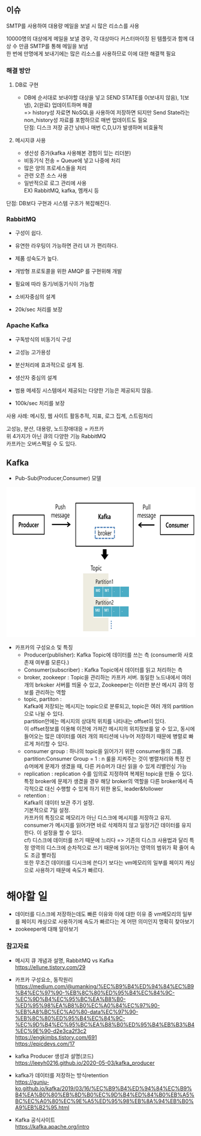 ## 이슈
SMTP를 사용하여 대용량 메일을 보낼 시 많은 리소스를 사용   

10000명의 대상에게 메일을 보낼 경우, 각 대상마다 커스터마이징 된 템플릿과 함께 대상 수 만큼 SMTP를 통해 메일을 보냄   
한 번에 만명에게 보내기에는 많은 리소스를 사용하므로 이에 대한 해결책 필요   
   
### 해결 방안

1. DB로 구현
   - DB에 순서대로 보내야할 대상을 넣고 SEND STATE를 0(보내지 않음), 1(보냄), 2(완료) 업데이트하며 해결   
   => history성 자료면 NoSQL을 사용하여 저장하면 되지만 Send State라는 non_history성 자료를 포함하므로 매번 업데이트도 필요   
   단점: 디스크 저장 공간 낭비나 매번 C,D,U가 발생하며 비효율적

2. 메시지큐 사용
   - 생산성 증가(kafka 사용해본 경험이 있는 리더분)   
   - 비동기식 전송 = Queue에 넣고 나중에 처리
   - 많은 양의 프로세스들을 처리
   - 관련 오픈 소스 사용
   - 일반적으로 로그 관리에 사용   
   EX) RabbitMQ, kafka, 멤캐시 등
   
   
단점: DB보다 구현과 시스템 구조가 복잡해진다.

### RabbitMQ
 - 구성이 쉽다. 

 - 유연한 라우팅이 가능하면 관리 UI 가 편리하다. 

 - 제품 성숙도가 높다. 

 - 개방형 프로토콜을 위한 AMQP 를 구현위해 개발 

 - 필요에 따라 동기/비동기식이 가능함 

 - 소비자중심의 설계

 - 20k/sec 처리를 보장
   
   
### Apache Kafka 
 - 구독방식의 비동기식 구성

 - 고성능 고가용성 

 - 분산처리에 효과적으로 설계 됨. 

 - 생산자 중심의 설계 

 - 범용 메세징 시스템에서 제공되는 다양한 기능은 제공되지 않음.

 - 100k/sec 처리를 보장
 
 사용 사례: 메시징, 웹 사이트 활동추적, 지표, 로그 집계, 스트림처리
 
 고성능, 분산, 대용량, 노드장애대응 = 카프카   
 위 4가지가 아닌 큐의 다양한 기능 RabbitMQ   
 카프카는 오버스펙일 수 도 있다.
 
## Kafka
- Pub-Sub(Producer,Consumer) 모델
<p align="center"><img src="./img/kafka_design.jpg" alt="kafka_design" width="600px" height="400px" /></p>

- 카프카의 구성요소 및 특징
   - Producer(publisher): Kafka Topic에 데이터를 쓰는 측 (consumer와 사호 존재 여부를 모른다.)
   - Consumer(subscriber) : Kafka Topic에서 데이터를 읽고 처리하는 측
   - broker, zookeepr : Topic을 관리하는 카프카 서버. 동일한 노드내에서 여러개의 brkoker 서버를 띄울 수 있고, Zookeeper는 이러한 분산 메시지 큐의 정보를 관리하는 역할
   - topic, partiton :   
   Kafka에 저장되는 메시지는 topic으로 분류되고, topic은 여러 개의 partition으로 나뉠 수 있다.   
   partition안에는 메시지의 상대적 위치를 나타내는 offset이 있다.   
   이 offset정보를 이용해 이전에 가져간 메시지의 위치정보를 알 수 있고, 동시에 들어오는 많은 데이터를 여러 개의 파티션에 나누어 저장하기 때문에 병렬로 빠르게 처리할 수 있다.
   - consumer group : 하나의 topic을 읽어가기 위한 consumer들의 그룹. partition:Consumer Group = 1 : n 룰을 지켜주는 것이 병렬처리와 특정 컨슈머에게 문제가 생겼을 때, 다른 커슈머가 대신 읽을 수 있게 리밸런싱 가능
   - replication : replication 수를 임의로 지정하여 복제된 topic을 만들 수 있다. 특정 broker에 문제가 생겼을 경우 해당 broker의 역할을 다른 broker에서 즉각적으로 대신 수행할 수 있게 하기 위한 용도, leader&follower
   - retention :    
   Kafka의 데이터 보관 주기 설정.   
   기본적으로 7일 설정.   
   카프카의 특징으로 메모리가 아닌 디스크에 메시지를 저장하고 유지. consumer가 메시지를 읽어가면 바로 삭제하지 않고 일정기간 데이터를 유지한다. 이 설정을 할 수 있다.   
   cf) 디스크에 데이터를 쓰기 때문에 느리다 => 기존의 디스크 사용법과 달리 특정 영역의 디스크에 순차적으로 쓰기 때문에 읽어가는 영역의 범위가 확 줄어 속도 조금 빨라짐   
   또한 무조건 데이터를 디시크에 쓴다기 보다는 vm메모리의 일부를 페이지 캐싱으로 사용하기 때문에 속도가 빠르다.


# 해야할 일
- 데이터를 디스크에 저장하는데도 빠른 이유와 이에 대한 이유 중 vm메모리의 일부를 페이지 캐싱으로 사용하기에 속도가 빠르다는 게 어떤 의미인지 명확히 찾아보기
- zookeeper에 대해 알아보기
   
### 참고자료
- 메시지 큐 개념과 설명, RabbitMQ vs Kafka   
https://ellune.tistory.com/29

- 카프카 구성요소, 동작원리   
https://medium.com/@umanking/%EC%B9%B4%ED%94%84%EC%B9%B4%EC%97%90-%EB%8C%80%ED%95%B4%EC%84%9C-%EC%9D%B4%EC%95%BC%EA%B8%B0-%ED%95%98%EA%B8%B0%EC%A0%84%EC%97%90-%EB%A8%BC%EC%A0%80-data%EC%97%90-%EB%8C%80%ED%95%B4%EC%84%9C-%EC%9D%B4%EC%95%BC%EA%B8%B0%ED%95%B4%EB%B3%B4%EC%9E%90-d2e3ca2f3c2    
https://engkimbs.tistory.com/691   
https://epicdevs.com/17   

- kafka Producer 생성과 설명(코드)   
https://leeyh0216.github.io/2020-05-03/kafka_producer

- kafka가 데이터를 저장하는 방식retention      
https://gunju-ko.github.io/kafka/2019/03/16/%EC%B9%B4%ED%94%84%EC%B9%B4%EA%B0%80%EB%8D%B0%EC%9D%B4%ED%84%B0%EB%A5%BC%EC%A0%80%EC%9E%A5%ED%95%98%EB%8A%94%EB%B0%A9%EB%B2%95.html

- Kafka 공식사이트   
https://kafka.apache.org/intro
